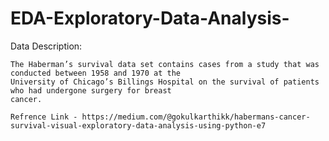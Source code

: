 # EDA-Exploratory-Data-Analysis-

 Data Description:

    The Haberman’s survival data set contains cases from a study that was conducted between 1958 and 1970 at the 
    University of Chicago’s Billings Hospital on the survival of patients who had undergone surgery for breast 
    cancer.
 
    Refrence Link - https://medium.com/@gokulkarthikk/habermans-cancer-survival-visual-exploratory-data-analysis-using-python-e7
